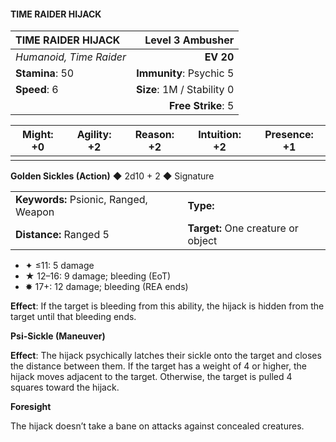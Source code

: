 #### TIME RAIDER HIJACK

| TIME RAIDER HIJACK      |       **Level 3 Ambusher** |
| :---------------------- | -------------------------: |
| *Humanoid, Time Raider* |                  **EV 20** |
| **Stamina**: 50         |    **Immunity**: Psychic 5 |
| **Speed**: 6            | **Size**: 1M / Stability 0 |
|                         |         **Free Strike**: 5 |

| **Might**: +0 | **Agility**: +2 | **Reason**: +2 | **Intuition**: +2 | **Presence**: +1 |
| ------------- | --------------- | -------------- | ----------------- | ---------------- |
|               |                 |                |                   |                  |

**Golden Sickles (Action)** ◆ 2d10 + 2 ◆ Signature

|                                       |                                    |
| :------------------------------------ | :--------------------------------- |
| **Keywords:** Psionic, Ranged, Weapon | **Type:**                          |
| **Distance:** Ranged 5                | **Target:** One creature or object |

- ✦ ≤11: 5 damage
- ★ 12–16: 9 damage; bleeding (EoT)
- ✸ 17+: 12 damage; bleeding (REA ends)

**Effect**: If the target is bleeding from this ability, the hijack is hidden from the target until that bleeding ends.

**Psi-Sickle (Maneuver)**

**Effect**: The hijack psychically latches their sickle onto the target and closes the distance between them. If the target has a weight of 4 or higher, the hijack moves adjacent to the target. Otherwise, the target is pulled 4 squares toward the hijack.

**Foresight**

The hijack doesn’t take a bane on attacks against concealed creatures.
